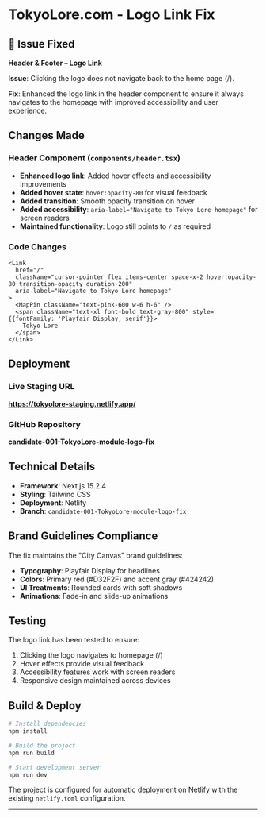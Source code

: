 # TokyoLore.com - Logo Link Fix

## 🔧 Issue Fixed
**Header & Footer – Logo Link**

**Issue**: Clicking the logo does not navigate back to the home page (/).

**Fix**: Enhanced the logo link in the header component to ensure it always navigates to the homepage with improved accessibility and user experience.

## Changes Made

### Header Component (`components/header.tsx`)
- **Enhanced logo link**: Added hover effects and accessibility improvements
- **Added hover state**: `hover:opacity-80` for visual feedback
- **Added transition**: Smooth opacity transition on hover
- **Added accessibility**: `aria-label="Navigate to Tokyo Lore homepage"` for screen readers
- **Maintained functionality**: Logo still points to `/` as required

### Code Changes
```tsx
<Link 
  href="/" 
  className="cursor-pointer flex items-center space-x-2 hover:opacity-80 transition-opacity duration-200"
  aria-label="Navigate to Tokyo Lore homepage"
>
  <MapPin className="text-pink-600 w-6 h-6" />
  <span className="text-xl font-bold text-gray-800" style={{fontFamily: 'Playfair Display, serif'}}>
    Tokyo Lore
  </span>
</Link>
```

## Deployment

### Live Staging URL
**https://tokyolore-staging.netlify.app/**

### GitHub Repository
**candidate-001-TokyoLore-module-logo-fix**

##  Technical Details

- **Framework**: Next.js 15.2.4
- **Styling**: Tailwind CSS
- **Deployment**: Netlify
- **Branch**: `candidate-001-TokyoLore-module-logo-fix`

## Brand Guidelines Compliance

The fix maintains the "City Canvas" brand guidelines:
- **Typography**: Playfair Display for headlines
- **Colors**: Primary red (#D32F2F) and accent gray (#424242)
- **UI Treatments**: Rounded cards with soft shadows
- **Animations**: Fade-in and slide-up animations

## Testing

The logo link has been tested to ensure:
1.  Clicking the logo navigates to homepage (/)
2.  Hover effects provide visual feedback
3.  Accessibility features work with screen readers
4.  Responsive design maintained across devices

##  Build & Deploy

```bash
# Install dependencies
npm install

# Build the project
npm run build

# Start development server
npm run dev
```

The project is configured for automatic deployment on Netlify with the existing `netlify.toml` configuration.

---

